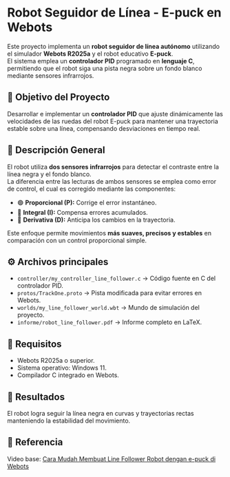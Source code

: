 # Robot Seguidor de Línea - E-puck en Webots

Este proyecto implementa un **robot seguidor de línea autónomo** utilizando el simulador **Webots R2025a** y el robot educativo **E-puck**.  
El sistema emplea un **controlador PID** programado en **lenguaje C**, permitiendo que el robot siga una pista negra sobre un fondo blanco mediante sensores infrarrojos.


## 🎯 Objetivo del Proyecto
Desarrollar e implementar un **controlador PID** que ajuste dinámicamente las velocidades de las ruedas del robot E-puck para mantener una trayectoria estable sobre una línea, compensando desviaciones en tiempo real.


## 🧠 Descripción General

El robot utiliza **dos sensores infrarrojos** para detectar el contraste entre la línea negra y el fondo blanco.  
La diferencia entre las lecturas de ambos sensores se emplea como error de control, el cual es corregido mediante las componentes:

- 🟢 **Proporcional (P):** Corrige el error instantáneo.  
- 🔵 **Integral (I):** Compensa errores acumulados.  
- 🔴 **Derivativa (D):** Anticipa los cambios en la trayectoria.  

Este enfoque permite movimientos **más suaves, precisos y estables** en comparación con un control proporcional simple.


## ⚙️ Archivos principales
- `controller/my_controller_line_follower.c` → Código fuente en C del controlador PID.
- `protos/TrackOne.proto` → Pista modificada para evitar errores en Webots.
- `worlds/my_line_follower_world.wbt` → Mundo de simulación del proyecto.
- `informe/robot_line_follower.pdf` → Informe completo en LaTeX.


## 🧩 Requisitos
- Webots R2025a o superior.
- Sistema operativo: Windows 11.
- Compilador C integrado en Webots.


## 📸 Resultados
El robot logra seguir la línea negra en curvas y trayectorias rectas manteniendo la estabilidad del movimiento.

## 🎥 Referencia
Video base: [Cara Mudah Membuat Line Follower Robot dengan e-puck di Webots](https://www.youtube.com/watch?v=5BnS4dQL-Ww)

